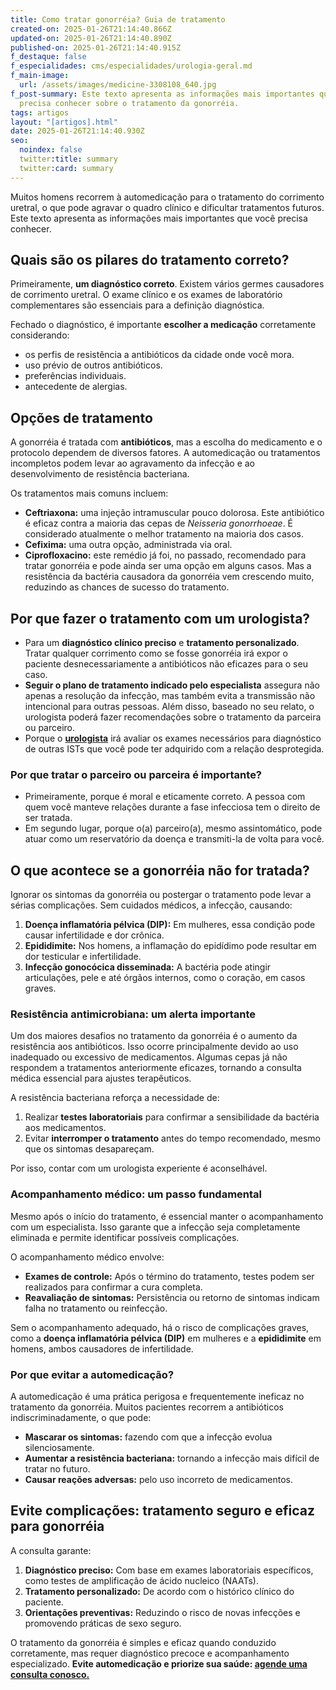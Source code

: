 ```yaml
---
title: Como tratar gonorréia? Guia de tratamento
created-on: 2025-01-26T21:14:40.866Z
updated-on: 2025-01-26T21:14:40.890Z
published-on: 2025-01-26T21:14:40.915Z
f_destaque: false
f_especialidades: cms/especialidades/urologia-geral.md
f_main-image:
  url: /assets/images/medicine-3308108_640.jpg
f_post-summary: Este texto apresenta as informações mais importantes que você
  precisa conhecer sobre o tratamento da gonorréia.
tags: artigos
layout: "[artigos].html"
date: 2025-01-26T21:14:40.930Z
seo:
  noindex: false
  twitter:title: summary
  twitter:card: summary
---
```

Muitos homens recorrem à automedicação para o tratamento do corrimento uretral, o que pode agravar o quadro clínico e dificultar tratamentos futuros. Este texto apresenta as informações mais importantes que você precisa conhecer.

## Quais são os pilares do tratamento correto?

Primeiramente, **um diagnóstico correto**. Existem vários germes causadores de corrimento uretral. O exame clínico e os exames de laboratório complementares são essenciais para a definição diagnóstica.

Fechado o diagnóstico, é importante **escolher a medicação** corretamente considerando:

* os perfis de resistência a antibióticos da cidade onde você mora.
* uso prévio de outros antibióticos.
* preferências individuais.
* antecedente de alergias.

## **Opções de tratamento**

A gonorréia é tratada com **antibióticos**, mas a escolha do medicamento e o protocolo dependem de diversos fatores. A automedicação ou tratamentos incompletos podem levar ao agravamento da infecção e ao desenvolvimento de resistência bacteriana.

Os tratamentos mais comuns incluem:

* **Ceftriaxona:** uma injeção intramuscular pouco dolorosa. Este antibiótico é eficaz contra a maioria das cepas de *Neisseria gonorrhoeae*. É considerado atualmente o melhor tratamento na maioria dos casos.
* **Cefixima:** uma outra opção, administrada via oral.
* **Ciprofloxacino:** este remédio já foi, no passado, recomendado para tratar gonorréia e pode ainda ser uma opção em alguns casos. Mas a resistência da bactéria causadora da gonorréia vem crescendo muito, reduzindo as chances de sucesso do tratamento.

## Por que fazer o tratamento com um urologista?

* Para um **diagnóstico clínico preciso** e **tratamento personalizado**. Tratar qualquer corrimento como se fosse gonorréia irá expor o paciente desnecessariamente a antibióticos não eficazes para o seu caso.
* **Seguir o plano de tratamento indicado pelo especialista** assegura não apenas a resolução da infecção, mas também evita a transmissão não intencional para outras pessoas. Além disso, baseado no seu relato, o urologista poderá fazer recomendações sobre o tratamento da parceira ou parceiro.
* Porque o **[urologista](https://uroconsult.com.br/artigos/urologista-em-manaus/)** irá avaliar os exames necessários para diagnóstico de outras ISTs que você pode ter adquirido com a relação desprotegida.

### Por que tratar o parceiro ou parceira é importante?

* Primeiramente, porque é moral e eticamente correto. A pessoa com quem você manteve relações durante a fase infecciosa tem o direito de ser tratada.
* Em segundo lugar, porque o(a) parceiro(a), mesmo assintomático, pode atuar como um reservatório da doença e transmiti-la de volta para você.

## O que acontece se a gonorréia não for tratada?

Ignorar os sintomas da gonorréia ou postergar o tratamento pode levar a sérias complicações. Sem cuidados médicos, a infecção, causando:

1. **Doença inflamatória pélvica (DIP):** Em mulheres, essa condição pode causar infertilidade e dor crônica.
2. **Epididimite:** Nos homens, a inflamação do epidídimo pode resultar em dor testicular e infertilidade.
3. **Infecção gonocócica disseminada:** A bactéria pode atingir articulações, pele e até órgãos internos, como o coração, em casos graves.

### Resistência antimicrobiana: um alerta importante

Um dos maiores desafios no tratamento da gonorréia é o aumento da resistência aos antibióticos. Isso ocorre principalmente devido ao uso inadequado ou excessivo de medicamentos. Algumas cepas já não respondem a tratamentos anteriormente eficazes, tornando a consulta médica essencial para ajustes terapêuticos.

A resistência bacteriana reforça a necessidade de:

1. Realizar **testes laboratoriais** para confirmar a sensibilidade da bactéria aos medicamentos.
2. Evitar **interromper o tratamento** antes do tempo recomendado, mesmo que os sintomas desapareçam.

Por isso, contar com um urologista experiente é aconselhável.

### Acompanhamento médico: um passo fundamental

Mesmo após o início do tratamento, é essencial manter o acompanhamento com um especialista. Isso garante que a infecção seja completamente eliminada e permite identificar possíveis complicações.

O acompanhamento médico envolve:

* **Exames de controle:** Após o término do tratamento, testes podem ser realizados para confirmar a cura completa.
* **Reavaliação de sintomas:** Persistência ou retorno de sintomas indicam falha no tratamento ou reinfecção.

Sem o acompanhamento adequado, há o risco de complicações graves, como a **doença inflamatória pélvica (DIP)** em mulheres e a **epididimite** em homens, ambos causadores de infertilidade.

### Por que evitar a automedicação?

A automedicação é uma prática perigosa e frequentemente ineficaz no tratamento da gonorréia. Muitos pacientes recorrem a antibióticos indiscriminadamente, o que pode:

* **Mascarar os sintomas:** fazendo com que a infecção evolua silenciosamente.
* **Aumentar a resistência bacteriana:** tornando a infecção mais difícil de tratar no futuro.
* **Causar reações adversas:** pelo uso incorreto de medicamentos.

## Evite complicações: tratamento seguro e eficaz para gonorréia 

A consulta garante:

1. **Diagnóstico preciso:** Com base em exames laboratoriais específicos, como testes de amplificação de ácido nucleico (NAATs).
2. **Tratamento personalizado:** De acordo com o histórico clínico do paciente.
3. **Orientações preventivas:** Reduzindo o risco de novas infecções e promovendo práticas de sexo seguro.

O tratamento da gonorréia é simples e eficaz quando conduzido corretamente, mas requer diagnóstico precoce e acompanhamento especializado. **Evite automedicação e priorize sua saúde: [agende uma consulta conosco.](https://api.whatsapp.com/send?phone=5592981270310)**